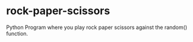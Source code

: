 # rock-paper-scissors
Python Program where you play rock paper scissors against the random() function.
